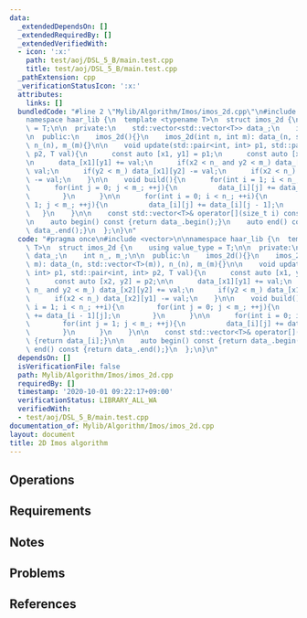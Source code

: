 ```yaml
---
data:
  _extendedDependsOn: []
  _extendedRequiredBy: []
  _extendedVerifiedWith:
  - icon: ':x:'
    path: test/aoj/DSL_5_B/main.test.cpp
    title: test/aoj/DSL_5_B/main.test.cpp
  _pathExtension: cpp
  _verificationStatusIcon: ':x:'
  attributes:
    links: []
  bundledCode: "#line 2 \"Mylib/Algorithm/Imos/imos_2d.cpp\"\n#include <vector>\n\n\
    namespace haar_lib {\n  template <typename T>\n  struct imos_2d {\n    using value_type\
    \ = T;\n\n  private:\n    std::vector<std::vector<T>> data_;\n    int n_, m_;\n\
    \n  public:\n    imos_2d(){}\n    imos_2d(int n, int m): data_(n, std::vector<T>(m)),\
    \ n_(n), m_(m){}\n\n    void update(std::pair<int, int> p1, std::pair<int, int>\
    \ p2, T val){\n      const auto [x1, y1] = p1;\n      const auto [x2, y2] = p2;\n\
    \n      data_[x1][y1] += val;\n      if(x2 < n_ and y2 < m_) data_[x2][y2] +=\
    \ val;\n      if(y2 < m_) data_[x1][y2] -= val;\n      if(x2 < n_) data_[x2][y1]\
    \ -= val;\n    }\n\n    void build(){\n      for(int i = 1; i < n_; ++i){\n  \
    \      for(int j = 0; j < m_; ++j){\n          data_[i][j] += data_[i - 1][j];\n\
    \        }\n      }\n\n      for(int i = 0; i < n_; ++i){\n        for(int j =\
    \ 1; j < m_; ++j){\n          data_[i][j] += data_[i][j - 1];\n        }\n   \
    \   }\n    }\n\n    const std::vector<T>& operator[](size_t i) const {return data_[i];}\n\
    \n    auto begin() const {return data_.begin();}\n    auto end() const {return\
    \ data_.end();}\n  };\n}\n"
  code: "#pragma once\n#include <vector>\n\nnamespace haar_lib {\n  template <typename\
    \ T>\n  struct imos_2d {\n    using value_type = T;\n\n  private:\n    std::vector<std::vector<T>>\
    \ data_;\n    int n_, m_;\n\n  public:\n    imos_2d(){}\n    imos_2d(int n, int\
    \ m): data_(n, std::vector<T>(m)), n_(n), m_(m){}\n\n    void update(std::pair<int,\
    \ int> p1, std::pair<int, int> p2, T val){\n      const auto [x1, y1] = p1;\n\
    \      const auto [x2, y2] = p2;\n\n      data_[x1][y1] += val;\n      if(x2 <\
    \ n_ and y2 < m_) data_[x2][y2] += val;\n      if(y2 < m_) data_[x1][y2] -= val;\n\
    \      if(x2 < n_) data_[x2][y1] -= val;\n    }\n\n    void build(){\n      for(int\
    \ i = 1; i < n_; ++i){\n        for(int j = 0; j < m_; ++j){\n          data_[i][j]\
    \ += data_[i - 1][j];\n        }\n      }\n\n      for(int i = 0; i < n_; ++i){\n\
    \        for(int j = 1; j < m_; ++j){\n          data_[i][j] += data_[i][j - 1];\n\
    \        }\n      }\n    }\n\n    const std::vector<T>& operator[](size_t i) const\
    \ {return data_[i];}\n\n    auto begin() const {return data_.begin();}\n    auto\
    \ end() const {return data_.end();}\n  };\n}\n"
  dependsOn: []
  isVerificationFile: false
  path: Mylib/Algorithm/Imos/imos_2d.cpp
  requiredBy: []
  timestamp: '2020-10-01 09:22:17+09:00'
  verificationStatus: LIBRARY_ALL_WA
  verifiedWith:
  - test/aoj/DSL_5_B/main.test.cpp
documentation_of: Mylib/Algorithm/Imos/imos_2d.cpp
layout: document
title: 2D Imos algorithm
---
```


## Operations

## Requirements

## Notes

## Problems

## References
